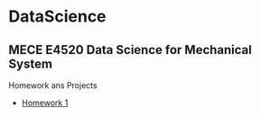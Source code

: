 # DataScience
## MECE E4520 Data Science for Mechanical System
Homework ans Projects

- [Homework 1](https://github.com/qw2261/DataScience/tree/HW1)
